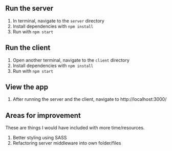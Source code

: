 ## Run the server
1. In terminal, navigate to the `server` directory
2. Install dependencies with `npm install`
3. Run with `npm start`

## Run the client
1. Open another terminal, navigate to the `client` directory
2. Install dependencies with `npm install`
3. Run with `npm start`

## View the app
1. After running the server and the client, navigate to http://localhost:3000/

## Areas for improvement
These are things I would have included with more time/resources.
1. Better styling using SASS
2. Refactoring server middleware into own folder/files

